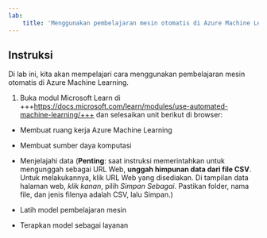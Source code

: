 ```yaml
---
lab:
    title: 'Menggunakan pembelajaran mesin otomatis di Azure Machine Learning'
---
```


## Instruksi
Di lab ini, kita akan mempelajari cara menggunakan pembelajaran mesin otomatis di Azure Machine Learning.

1.	Buka modul Microsoft Learn di +++https://docs.microsoft.com/learn/modules/use-automated-machine-learning/+++ dan selesaikan unit berikut di browser: 

- Membuat ruang kerja Azure Machine Learning
- Membuat sumber daya komputasi
- Menjelajahi data (**Penting**: saat instruksi memerintahkan untuk mengunggah sebagai URL Web, **unggah himpunan data dari file CSV**. Untuk melakukannya, klik URL Web yang disediakan. Di tampilan data halaman web, _klik kanan_, pilih _Simpan Sebagai_. Pastikan folder, nama file, dan jenis filenya adalah CSV, lalu Simpan.) 
   
- Latih model pembelajaran mesin 
- Terapkan model sebagai layanan 

